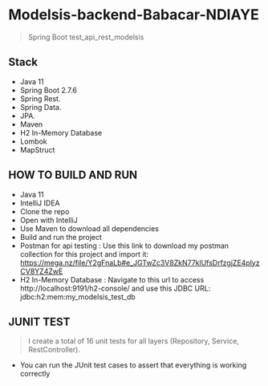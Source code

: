 # Modelsis-backend-Babacar-NDIAYE
> Spring Boot test_api_rest_modelsis

## Stack
*	Java 11
*	Spring Boot 2.7.6
*	Spring Rest.
*	Spring Data.
*	JPA.
*	Maven
*	H2 In-Memory Database
*	Lombok
*	MapStruct

## HOW TO BUILD AND RUN
* Java 11
* IntelliJ IDEA
* Clone the repo
* Open with IntelliJ
* Use Maven to download all dependencies
* Build and run the project
* Postman for api testing : Use this link to download my postman collection for this project and import it:
https://mega.nz/file/Y2gFnaLb#e_JGTwZc3V8ZkN77klUfsDrfzgjZE4plyzCV8YZ4ZwE
* H2 In-Memory Database : Navigate to this url to access http://localhost:9191/h2-console/ and use this JDBC URL: jdbc:h2:mem:my_modelsis_test_db
  
## JUNIT TEST
> I create a total of 16 unit tests for all layers (Repository, Service, RestController).
* You can run the JUnit test cases to assert that everything is working correctly
